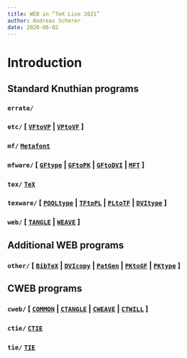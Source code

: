 ```yaml
---
title: WEB in “TeX Live 2021”
author: Andreas Scherer
date: 2020-06-02
---
```


# Introduction

## Standard Knuthian programs

### `errata/`

### `etc/` \[ [`VFtoVP`](vftovp.pdf) \| [`VPtoVF`](vptovf.pdf) \]

### `mf/` [`Metafont`](mf.pdf)

### `mfware/` \[ [`GFtype`](gftype.pdf) \| [`GFtoPK`](gftopk.pdf) \| [`GFtoDVI`](gftodvi.pdf) \| [`MFT`](mft.pdf) \]

### `tex/` [`TeX`](tex.pdf)

### `texware/` \[ [`POOLtype`](pooltype.pdf) \| [`TFtoPL`](tftopl.pdf) \| [`PLtoTF`](pltotf.pdf) \| [`DVItype`](dvitype.pdf) \]

### `web/` \[ [`TANGLE`](tangle.pdf) \| [`WEAVE`](weave.pdf) \]

## Additional WEB programs

### `other/` \[ [`BibTeX`](bibtex.pdf) \| [`DVIcopy`](dvicopy.pdf) \| [`PatGen`](patgen.pdf) \| [`PKtoGF`](pktogf.pdf) \| [`PKtype`](pktype.pdf) \]

## CWEB programs

### `cweb/` \[ [`COMMON`](common.pdf) \| [`CTANGLE`](ctangle.pdf) \| [`CWEAVE`](cweave.pdf) \| [`CTWILL`](ctwill.pdf) \]

### `ctie/` [`CTIE`](ctie.pdf)

### `tie/` [`TIE`](tie.pdf)
